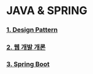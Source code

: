 # JAVA & SPRING

### [1. Design Pattern][designpatternlink]

[designpatternlink]: https://github.com/kimhyeyun/FastCampus/tree/main/JavaSpring/design

### [2. 웹 개발 개론][logiclink]

[logiclink]: https://github.com/kimhyeyun/FastCampus/tree/main/JavaSpring/웹개발개론

### [3. Spring Boot][springlink]

[springlink]: https://github.com/kimhyeyun/FastCampus/tree/main/JavaSpring/hello

